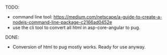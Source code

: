 
TODO:
- command line tool: https://medium.com/netscape/a-guide-to-create-a-nodejs-command-line-package-c2166ad0452e
- use the cli tool to convert all html in asp-core-angular to pug.

DONE: 
+ Conversion of html to pug mostly works. Ready for use anyway.
